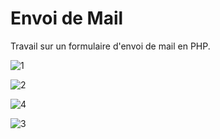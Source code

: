 # Envoi de Mail

Travail sur un formulaire d'envoi de mail en PHP.

![1](https://user-images.githubusercontent.com/76882345/152553922-9207878c-4a20-4c9b-af73-9b2a0da32062.png)

![2](https://user-images.githubusercontent.com/76882345/152553929-640abfc7-b1fb-4aed-9b3a-fc4e1063c315.png)

![4](https://user-images.githubusercontent.com/76882345/152553931-29e5e337-d605-4b48-9442-bf674c3d2487.png)

![3](https://user-images.githubusercontent.com/76882345/152553940-c59c9320-cb63-4da0-a844-c900ba2749c7.png)
